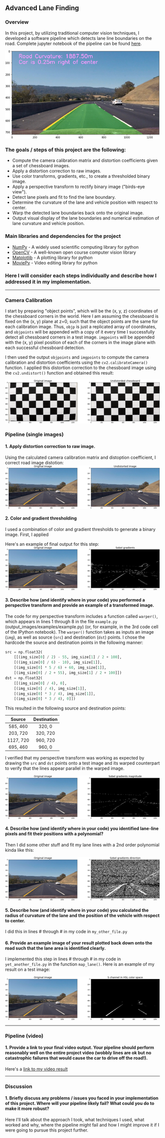 

## Advanced Lane Finding 
### Overview
In this project, by utilizing traditional computer vision techniques, I developed a software pipeline which detects lane line boundaries on the road. 
Complete jupyter notebook of the pipeline can be found [here](https://github.com/Chimdee/Self-Driving-Car/blob/master/Project%202%20-%20Advanced%20Lane%20Line%20Detection/Advanced%20Lane%20Finding.ipynb). 

![alt text][image0]

### The goals / steps of this project are the following:

* Compute the camera calibration matrix and distortion coefficients given a set of chessboard images.
* Apply a distortion correction to raw images.
* Use color transforms, gradients, etc., to create a thresholded binary image.
* Apply a perspective transform to rectify binary image ("birds-eye view").
* Detect lane pixels and fit to find the lane boundary.
* Determine the curvature of the lane and vehicle position with respect to center.
* Warp the detected lane boundaries back onto the original image.
* Output visual display of the lane boundaries and numerical estimation of lane curvature and vehicle position.

[//]: # (Image References)

[image0]:./output_images/final&#32;output.png "Final output"  
[image1]:./output_images/Undistorded&#32;chessboard.png "Undistorted Chessboard"  
[image2]:./output_images/Undistorted&#32;image.png "Undistorted road"  
[image3]:./output_images/Sobel&#32;gradients.png "Sobel Gradients"  
[image4]:./output_images/Sobel&#32;gradients&#32;magnitude.png "Sobel Gradients Magnitude"  
[image5]:./output_images/Sobel&#32;gradients&#32;direction.png "Sobel Gradients Direction"  
[image6]:./output_images/S&#32;channel&#32;in&#32;HSL&#32;color&#32;space.png "S channel thresholded"  
[image7]:./output_images/Thresholded&#32;binary&#32;image.png "Thresholding combined"  
[image8]:./output_images/Perspective&#32;transformed&#32;binary&#32;image.png "Warped image"  
[image9]:./output_images/Warped&#32;image&#32;with&#32;detected&#32;lane&#32;lines.png "Lane Detection"  
[image10]:./output_images/Warped&#32;image&#32;with&#32;detected&#32;lane&#32;lines&#32;(2).png "Lane Detection (2)"  
[image11]:./output_images/Original&#32;image&#32;with&#32;detected&#32;lane&#32;lines.png "Original and final output"  
[video1]:./project_video_output.mp4 "Video"

### Main libraries and dependencies for the project
* [NumPy](www.numpy.org) - A widely used scientific computing library for python
* [OpenCV](www.opencv.org) - A well-known open course computer vision library
* [Matplotlib](www.matplotlib.org) - A plotting library for python 
* [MoviePy](https://zulko.github.io/moviepy/) - Video editing library for python


### Here I will consider each steps individually and describe how I addressed it in my implementation.  

---

### Camera Calibration  
I start by preparing "object points", which will be the (x, y, z) coordinates of the chessboard corners in the world. Here I am assuming the chessboard is fixed on the (x, y) plane at z=0, such that the object points are the same for each calibration image.  Thus, `objp` is just a replicated array of coordinates, and `objpoints` will be appended with a copy of it every time I successfully detect all chessboard corners in a test image.  `imgpoints` will be appended with the (x, y) pixel position of each of the corners in the image plane with each successful chessboard detection.  

I then used the output `objpoints` and `imgpoints` to compute the camera calibration and distortion coefficients using the `cv2.calibrateCamera()` function.  I applied this distortion correction to the chessboard image using the `cv2.undistort()` function and obtained this result: 

![Chessboard][image1]

### Pipeline (single images)

#### 1. Apply distortion correction to raw image.

Using the calculated camera calibration matrix and distoption coefficient, I correct road image distotion:
![alt text][image2]

#### 2. Color and gradient thresholding
I used a combination of color and gradient thresholds to generate a binary image.
First, I applied 

Here's an example of final output for this step:
![alt text][image3]

#### 3. Describe how (and identify where in your code) you performed a perspective transform and provide an example of a transformed image.

The code for my perspective transform includes a function called `warper()`, which appears in lines 1 through 8 in the file `example.py` (output_images/examples/example.py) (or, for example, in the 3rd code cell of the IPython notebook).  The `warper()` function takes as inputs an image (`img`), as well as source (`src`) and destination (`dst`) points.  I chose the hardcode the source and destination points in the following manner:

```python
src = np.float32(
    [[(img_size[0] / 2) - 55, img_size[1] / 2 + 100],
    [((img_size[0] / 6) - 10), img_size[1]],
    [(img_size[0] * 5 / 6) + 60, img_size[1]],
    [(img_size[0] / 2 + 55), img_size[1] / 2 + 100]])
dst = np.float32(
    [[(img_size[0] / 4), 0],
    [(img_size[0] / 4), img_size[1]],
    [(img_size[0] * 3 / 4), img_size[1]],
    [(img_size[0] * 3 / 4), 0]])
```

This resulted in the following source and destination points:

| Source        | Destination   | 
|:-------------:|:-------------:| 
| 585, 460      | 320, 0        | 
| 203, 720      | 320, 720      |
| 1127, 720     | 960, 720      |
| 695, 460      | 960, 0        |

I verified that my perspective transform was working as expected by drawing the `src` and `dst` points onto a test image and its warped counterpart to verify that the lines appear parallel in the warped image.

![alt text][image4]

#### 4. Describe how (and identify where in your code) you identified lane-line pixels and fit their positions with a polynomial?

Then I did some other stuff and fit my lane lines with a 2nd order polynomial kinda like this:

![alt text][image5]

#### 5. Describe how (and identify where in your code) you calculated the radius of curvature of the lane and the position of the vehicle with respect to center.

I did this in lines # through # in my code in `my_other_file.py`

#### 6. Provide an example image of your result plotted back down onto the road such that the lane area is identified clearly.

I implemented this step in lines # through # in my code in `yet_another_file.py` in the function `map_lane()`.  Here is an example of my result on a test image:

![alt text][image6]

---

### Pipeline (video)

#### 1. Provide a link to your final video output.  Your pipeline should perform reasonably well on the entire project video (wobbly lines are ok but no catastrophic failures that would cause the car to drive off the road!).

Here's a [link to my video result](./project_video.mp4)

---

### Discussion

#### 1. Briefly discuss any problems / issues you faced in your implementation of this project.  Where will your pipeline likely fail?  What could you do to make it more robust?

Here I'll talk about the approach I took, what techniques I used, what worked and why, where the pipeline might fail and how I might improve it if I were going to pursue this project further.  
